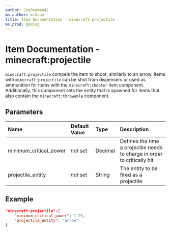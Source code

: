 ```yaml
---
author: JimSeaman42
ms.author: mikeam
title: Item Documentation - minecraft:projectile
ms.prod: gaming
---
```


# Item Documentation - minecraft:projectile

`minecraft:projectile` compels the item to shoot, similarly to an arrow. Items with `minecraft:projectile` can be shot from dispensers or used as ammunition for items with the `minecraft:shooter` item component. Additionally, this component sets the entity that is spawned for items that also contain the `minecraft:throwable` component.

## Parameters

|Name |Default Value  |Type  |Description  |
|:----------|:----------|:----------|:----------|
|minimum_critical_power|*not set*|Decimal|Defines the time a projectile needs to charge in order to critically hit|
|projectile_entity|*not set* |String| The entity to be fired as a projectile|

## Example

```json
"minecraft:projectile":{
    "minimum_critical_power": 1.25,
    "projectile_entity": "arrow"
}
```

